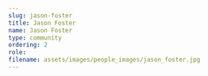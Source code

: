 ```yaml
---
slug: jason-foster
title: Jason Foster
name: Jason Foster
type: community
ordering: 2
role: 
filename: assets/images/people_images/jason_foster.jpg
---
```

